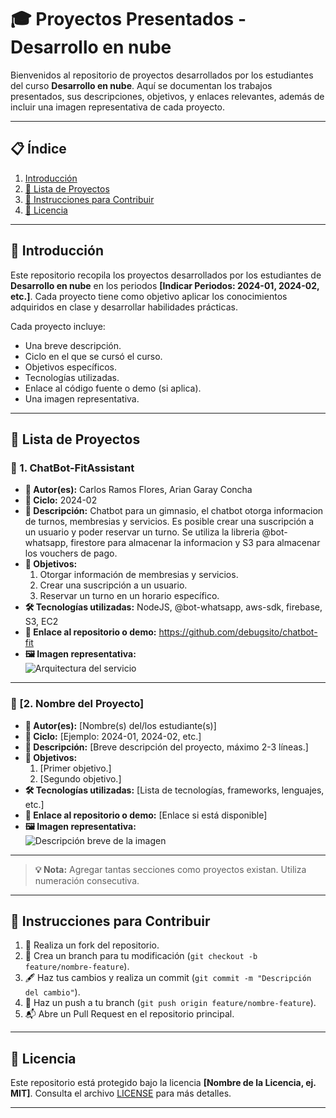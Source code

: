 # 🎓 **Proyectos Presentados - Desarrollo en nube**

Bienvenidos al repositorio de proyectos desarrollados por los estudiantes del curso **Desarrollo en nube**. Aquí se documentan los trabajos presentados, sus descripciones, objetivos, y enlaces relevantes, además de incluir una imagen representativa de cada proyecto.

---

## 📋 **Índice**
1. [Introducción](#introducción)
2. [📂 Lista de Proyectos](#lista-de-proyectos)
3. [🔧 Instrucciones para Contribuir](#instrucciones-para-contribuir)
4. [📜 Licencia](#licencia)

---

## 📝 **Introducción**

Este repositorio recopila los proyectos desarrollados por los estudiantes de **Desarrollo en nube** en los periodos **[Indicar Periodos: 2024-01, 2024-02, etc.]**. Cada proyecto tiene como objetivo aplicar los conocimientos adquiridos en clase y desarrollar habilidades prácticas.

Cada proyecto incluye:
- Una breve descripción.
- Ciclo en el que se cursó el curso.
- Objetivos específicos.
- Tecnologías utilizadas.
- Enlace al código fuente o demo (si aplica).
- Una imagen representativa.

---

## 📂 **Lista de Proyectos**

### **📌 1. ChatBot-FitAssistant**
- **👥 Autor(es):** Carlos Ramos Flores, Arian Garay Concha
- **📅 Ciclo:** 2024-02
- **📖 Descripción:** Chatbot para un gimnasio, el chatbot otorga informacion de turnos, membresias y servicios. Es posible crear una suscripción a un usuario y poder reservar un turno. Se utiliza la libreria @bot-whatsapp, firestore para almacenar la informacion y S3 para almacenar los vouchers de pago.
- **🎯 Objetivos:**
  1. Otorgar información de membresias y servicios.
  2. Crear una suscripción a un usuario.
  3. Reservar un turno en un horario específico.
- **🛠️ Tecnologías utilizadas:** NodeJS, @bot-whatsapp, aws-sdk, firebase, S3, EC2
- **🔗 Enlace al repositorio o demo:** https://github.com/debugsito/chatbot-fit
- **🖼️ Imagen representativa:**  
  ![Arquitectura del servicio](https://i.imgur.com/Yt1onio.png)

---

### **📌 [2. Nombre del Proyecto]**
- **👥 Autor(es):** [Nombre(s) del/los estudiante(s)]
- **📅 Ciclo:** [Ejemplo: 2024-01, 2024-02, etc.]
- **📖 Descripción:** [Breve descripción del proyecto, máximo 2-3 líneas.]
- **🎯 Objetivos:**
  1. [Primer objetivo.]
  2. [Segundo objetivo.]
- **🛠️ Tecnologías utilizadas:** [Lista de tecnologías, frameworks, lenguajes, etc.]
- **🔗 Enlace al repositorio o demo:** [Enlace si está disponible]
- **🖼️ Imagen representativa:**  
  ![Descripción breve de la imagen](ruta/de/la/imagen.jpg)

---

> **💡 Nota:** Agregar tantas secciones como proyectos existan. Utiliza numeración consecutiva.

---

## 🔧 **Instrucciones para Contribuir**

1. 🔀 Realiza un fork del repositorio.
2. 🌱 Crea un branch para tu modificación (`git checkout -b feature/nombre-feature`).
3. 🖋️ Haz tus cambios y realiza un commit (`git commit -m "Descripción del cambio"`).
4. 🚀 Haz un push a tu branch (`git push origin feature/nombre-feature`).
5. 📬 Abre un Pull Request en el repositorio principal.

---

## 📜 **Licencia**

Este repositorio está protegido bajo la licencia **[Nombre de la Licencia, ej. MIT]**. Consulta el archivo [LICENSE](LICENSE) para más detalles.

---
